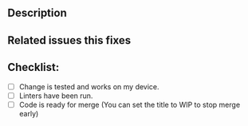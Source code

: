 ## Description



## Related issues this fixes



## Checklist:

  - [ ] Change is tested and works on my device.
  - [ ] Linters have been run.
  - [ ] Code is ready for merge (You can set the title to WIP to stop merge early)
